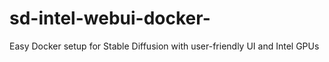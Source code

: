 # sd-intel-webui-docker-
Easy Docker setup for Stable Diffusion with user-friendly UI and Intel GPUs
